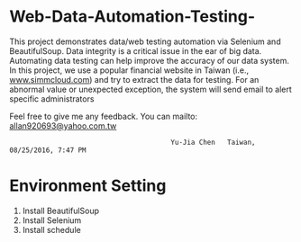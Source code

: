 # Web-Data-Automation-Testing-

This project demonstrates data/web testing automation via Selenium and BeautifulSoup. 
Data integrity is a critical issue in the ear of big data. 
Automating data testing can help improve the accuracy of our data system.
In this project, we use a popular financial website in Taiwan (i.e., www.simmcloud.com) and try to extract the data for testing. For an abnormal value or unexpected exception, the system will send email to alert specific administrators 

Feel free to give me any feedback. You can mailto: allan920693@yahoo.com.tw

                                            Yu-Jia Chen   Taiwan, 08/25/2016, 7:47 PM

# Environment Setting 
1. Install BeautifulSoup
2. Install Selenium  
3. Install schedule
